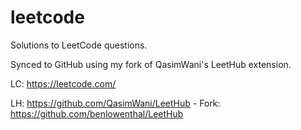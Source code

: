 # leetcode
Solutions to LeetCode questions.

Synced to GitHub using my fork of QasimWani's LeetHub extension.

LC: https://leetcode.com/

LH: https://github.com/QasimWani/LeetHub - Fork: https://github.com/benlowenthal/LeetHub
